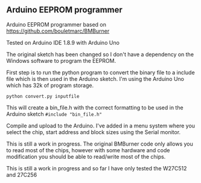 ## Arduino EEPROM programmer 

Arduino EEPROM programmer based on https://github.com/bouletmarc/BMBurner

Tested on Arduino IDE 1.8.9 with Arduino Uno

The original sketch has been changed so I don't have a dependency on the Windows 
software to program the EEPROM.



First step is to run the python program to convert the binary file to a include file which is then used 
in the Arduino sketch. I'm using the Arduino Uno which has 32k of program storage. 

`python convert.py inputfile`

This will create a bin_file.h with the correct formatting to be used in the Arduino sketch
`#include "bin_file.h"`

Compile and upload to the Arduino. 
I've added in a menu system where you select the chip, start address and block sizes using the Serial monitor. 

This is still a work in progress. The original BMBurner code only allows you to read most of the chips, however with some hardware and code modification you should be able to read/write most of the chips.

This is still a work in progress and so far I have only tested the W27C512 and 27C256

